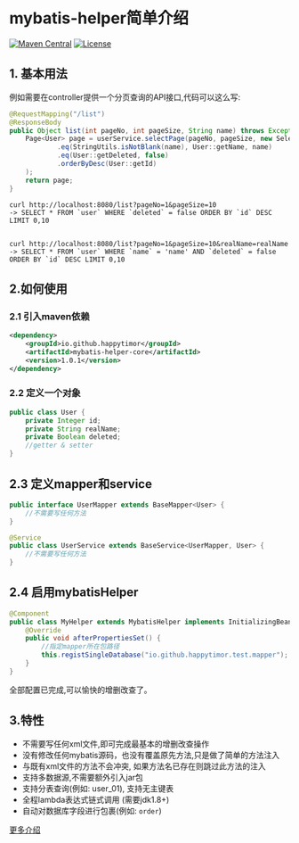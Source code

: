 # mybatis-helper简单介绍

[![Maven Central](https://img.shields.io/maven-central/v/io.github.happytimor/mybatis-helper-core.svg?label=Maven%20Central)](https://mvnrepository.com/artifact/io.github.happytimor/mybatis-helper-core)
[![License](https://img.shields.io/badge/license-Apache%202-4EB1BA.svg)](https://www.apache.org/licenses/LICENSE-2.0.html)

## 1. 基本用法
例如需要在controller提供一个分页查询的API接口,代码可以这么写:
``` java
@RequestMapping("/list")
@ResponseBody
public Object list(int pageNo, int pageSize, String name) throws Exception {
    Page<User> page = userService.selectPage(pageNo, pageSize, new SelectWrapper<User>()
            .eq(StringUtils.isNotBlank(name), User::getName, name)
            .eq(User::getDeleted, false)
            .orderByDesc(User::getId)
    );
    return page;
}
```
``` linux
curl http://localhost:8080/list?pageNo=1&pageSize=10
-> SELECT * FROM `user` WHERE `deleted` = false ORDER BY `id` DESC LIMIT 0,10


curl http://localhost:8080/list?pageNo=1&pageSize=10&realName=realName
-> SELECT * FROM `user` WHERE `name` = 'name' AND `deleted` = false ORDER BY `id` DESC LIMIT 0,10

```
## 2.如何使用
### 2.1 引入maven依赖
``` xml
<dependency>
    <groupId>io.github.happytimor</groupId>
    <artifactId>mybatis-helper-core</artifactId>
    <version>1.0.1</version>
</dependency>
```

### 2.2 定义一个对象
``` java
public class User {
    private Integer id;
    private String realName;
    private Boolean deleted;
    //getter & setter
}
```

## 2.3 定义mapper和service
``` java
public interface UserMapper extends BaseMapper<User> {
    //不需要写任何方法
}
```
``` java
@Service
public class UserService extends BaseService<UserMapper, User> {
    //不需要写任何方法
}
```
## 2.4 启用mybatisHelper
``` java
@Component
public class MyHelper extends MybatisHelper implements InitializingBean {
    @Override
    public void afterPropertiesSet() {
        //指定mapper所在包路径
        this.registSingleDatabase("io.github.happytimor.test.mapper");
    }
}
```
全部配置已完成,可以愉快的增删改查了。

## 3.特性
- 不需要写任何xml文件,即可完成最基本的增删改查操作
- 没有修改任何mybatis源码，也没有覆盖原先方法,只是做了简单的方法注入
- 与既有xml文件的方法不会冲突, 如果方法名已存在则跳过此方法的注入
- 支持多数据源,不需要额外引入jar包
- 支持分表查询(例如: user_01), 支持无主键表
- 全程lambda表达式链式调用 (需要jdk1.8+)
- 自动对数据库字段进行包裹(例如: `order`)


[更多介绍](api-introduce.md)